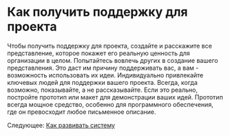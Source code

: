 # Как получить поддержку для проекта

Чтобы получить поддержку для проекта, создайте и расскажите все представление, которое покажет его реальную ценность для организации в целом. Попытайтесь вовлечь других в создание вашего представления. Это даст им причину поддерживать вас, а вам - возможность использовать их идеи. Индивидуально привлекайте ключевых людей для поддержки вашего проекта. Всегда, когда возможно, показывайте, а не рассказывайте. Если это реально, постройте прототип или макет для демонстрации ваших идей. Прототип всегда мощное средство, особенно для программного обеспечения, где он превосходит любое письменное описание.

Следующее: [Как развивать систему](07-How-to-Grow-a-System.md)